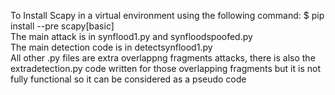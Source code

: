To Install Scapy in a virtual environment using the following command: $ pip install --pre scapy[basic] <br />
The main attack is in synflood1.py and synfloodspoofed.py <br />
The main detection code is in detectsynflood1.py <br />
All other .py files are extra overlappng fragments attacks, there is also the extradetection.py code written for those overlapping fragments but it is not fully functional so it can be considered as a pseudo code 
